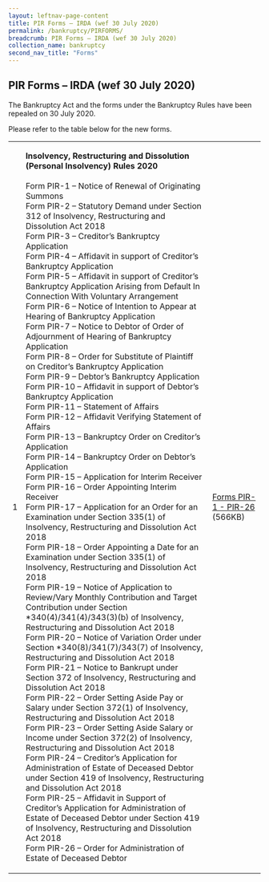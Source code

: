 ```yaml
---
layout: leftnav-page-content
title: PIR Forms – IRDA (wef 30 July 2020)
permalink: /bankruptcy/PIRFORMS/
breadcrumb: PIR Forms – IRDA (wef 30 July 2020)
collection_name: bankruptcy
second_nav_title: "Forms"
---
```


PIR Forms – IRDA (wef 30 July 2020)
---

The Bankruptcy Act and the forms under the Bankruptcy Rules have been repealed on 30 July 2020.
 
Please refer to the table below for the new forms. <br>
<table>
 <tr>
  <td>1</td>
  <td>
   
   <b>Insolvency, Restructuring and Dissolution (Personal Insolvency) Rules 2020</b><br><br>
 Form PIR-1 – Notice of Renewal of Originating Summons<br>
 Form PIR-2 – Statutory Demand under Section 312 of Insolvency, Restructuring and Dissolution Act 2018<br>
 Form PIR-3 – Creditor’s Bankruptcy Application<br>
 Form PIR-4 – Affidavit in support of Creditor’s Bankruptcy Application<br>
 Form PIR-5 – Affidavit in support of Creditor’s Bankruptcy Application Arising from Default In Connection With Voluntary Arrangement<br>
 Form PIR-6 – Notice of Intention to Appear at Hearing of Bankruptcy Application<br>
 Form PIR-7 – Notice to Debtor of Order of Adjournment of Hearing of Bankruptcy Application<br>
 Form PIR-8 – Order for Substitute of Plaintiff on Creditor’s Bankruptcy Application<br>
 Form PIR-9 – Debtor’s Bankruptcy Application<br>
 Form PIR-10 – Affidavit in support of Debtor’s Bankruptcy Application<br>
 Form PIR-11 – Statement of Affairs<br>
 Form PIR-12 – Affidavit Verifying Statement of Affairs<br>
 Form PIR-13 – Bankruptcy Order on Creditor’s Application<br>
 Form PIR-14 – Bankruptcy Order on Debtor’s Application<br>
 Form PIR-15 – Application for Interim Receiver<br>
 Form PIR-16 – Order Appointing Interim Receiver<br>
 Form PIR-17 – Application for an Order for an Examination under Section 335(1) of Insolvency, Restructuring and Dissolution Act 2018<br>
 Form PIR-18 – Order Appointing a Date for an Examination under Section 335(1) of Insolvency, Restructuring and Dissolution Act 2018<br>
 Form PIR-19 – Notice of Application to Review/Vary Monthly Contribution and Target Contribution under Section *340(4)/341(4)/343(3)(b) of Insolvency, Restructuring and Dissolution Act 2018<br>
 Form PIR-20 – Notice of Variation Order under Section *340(8)/341(7)/343(7) of Insolvency, Restructuring and Dissolution Act 2018<br>
 Form PIR-21 – Notice to Bankrupt under Section 372 of Insolvency, Restructuring and Dissolution Act 2018<br>
 Form PIR-22 – Order Setting Aside Pay or Salary under Section 372(1) of Insolvency, Restructuring and Dissolution Act 2018<br>
 Form PIR-23 – Order Setting Aside Salary or Income under Section 372(2) of Insolvency, Restructuring and Dissolution Act 2018<br>
 Form PIR-24 – Creditor’s Application for Administration of Estate of Deceased Debtor under Section 419 of Insolvency, Restructuring and Dissolution Act 2018<br>
 Form PIR-25 – Affidavit in Support of Creditor’s Application for Administration of Estate of Deceased Debtor under Section 419 of Insolvency, Restructuring and Dissolution Act 2018<br>
 Form PIR-26 – Order for Administration of Estate of Deceased Debtor</td>
 <td>
<a href="/files/FormsPIR-1-PIR-26.pdf/" target="_blank">Forms PIR-1 - PIR-26</a> (566KB)<br>
 </td>
</tr>
</table>
